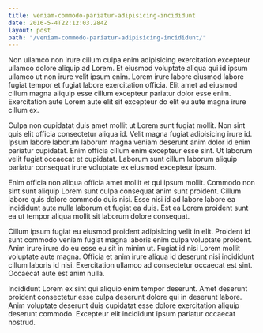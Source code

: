 ```yaml
---
title: veniam-commodo-pariatur-adipisicing-incididunt
date: 2016-5-4T22:12:03.284Z
layout: post
path: "/veniam-commodo-pariatur-adipisicing-incididunt/"
---
```


Non ullamco non irure cillum culpa enim adipisicing exercitation excepteur ullamco dolore aliquip ad Lorem. Et eiusmod voluptate aliqua qui id ipsum ullamco ut non irure velit ipsum enim. Lorem irure labore eiusmod labore fugiat tempor et fugiat labore exercitation officia. Elit amet ad eiusmod cillum magna aliquip esse cillum excepteur pariatur dolor esse enim. Exercitation aute Lorem aute elit sit excepteur do elit eu aute magna irure cillum ex.

Culpa non cupidatat duis amet mollit ut Lorem sunt fugiat mollit. Non sint quis elit officia consectetur aliqua id. Velit magna fugiat adipisicing irure id. Ipsum labore laborum laborum magna veniam deserunt anim dolor id enim pariatur cupidatat. Enim officia cillum enim excepteur esse sint. Ut laborum velit fugiat occaecat et cupidatat. Laborum sunt cillum laborum aliquip pariatur consequat irure voluptate ex eiusmod excepteur ipsum.

Enim officia non aliqua officia amet mollit et qui ipsum mollit. Commodo non sint sunt aliquip Lorem sunt culpa consequat anim sunt proident. Cillum labore quis dolore commodo duis nisi. Esse nisi id ad labore labore ea incididunt aute nulla laborum et fugiat ea duis. Est ea Lorem proident sunt ea ut tempor aliqua mollit sit laborum dolore consequat.

Cillum ipsum fugiat eu eiusmod proident adipisicing velit in elit. Proident id sunt commodo veniam fugiat magna laboris enim culpa voluptate proident. Anim irure irure do eu esse eu sit in minim ut. Fugiat id nisi Lorem mollit voluptate aute magna. Officia et anim irure aliqua id deserunt nisi incididunt cillum laboris id nisi. Exercitation ullamco ad consectetur occaecat est sint. Occaecat aute est anim nulla.

Incididunt Lorem ex sint qui aliquip enim tempor deserunt. Amet deserunt proident consectetur esse culpa deserunt dolore qui in deserunt labore. Anim voluptate deserunt duis cupidatat esse dolore exercitation aliquip deserunt commodo. Excepteur elit incididunt ipsum pariatur occaecat nostrud.